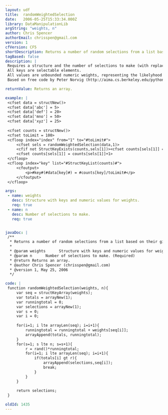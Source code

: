 ```yaml
---
layout: udf
title:  randomWeightedSelection
date:   2006-05-25T15:33:34.000Z
library: DataManipulationLib
argString: "weights, n"
author: Chris Spencer
authorEmail: chrisspen@gmail.com
version: 1
cfVersion: CF5
shortDescription: Returns a number of random selections from a list based on their given weights.
tagBased: false
description: |
 Requires a structure and the number of selections to make (with replacement).
 All keys are selectable elements.
 All values are unbounded numeric weights, representing the likelyhood of selection for their respective keys.
 Based on free code by Peter Norvig (http://aima.cs.berkeley.edu/python/search.html).

returnValue: Returns an array.

example: |
 <cfset data = structNew()>
 <cfset data['abc'] = 5>
 <cfset data['def'] = 20>
 <cfset data['mno'] = 50>
 <cfset data['xyz'] = 25>
 
 <cfset counts = structNew()>
 <cfset toLimit = 100>
 <cfloop index="index" from="1" to="#toLimit#">
     <cfset sels = randomWeightedSelection(data,1)>
     <cfif not StructKeyExists(counts,sels[1])><cfset counts[sels[1]] = 0></cfif>
     <cfset counts[sels[1]] = counts[sels[1]]+1>
 </cfloop>
 <cfloop index="key" list="#StructKeyList(counts)#">
     <cfoutput>
         <p>#key#(#data[key]#) = #counts[key]/toLimit#</p>
     </cfoutput>
 </cfloop>

args:
 - name: weights
   desc: Structure with keys and numeric values for weights.
   req: true
 - name: n
   desc: Number of selections to make.
   req: true


javaDoc: |
 /**
  * Returns a number of random selections from a list based on their given weights.
  * 
  * @param weights      Structure with keys and numeric values for weights. (Required)
  * @param n      Number of selections to make. (Required)
  * @return Returns an array. 
  * @author Chris Spencer (chrisspen@gmail.com) 
  * @version 1, May 25, 2006 
  */

code: |
 function randomWeightedSelection(weights, n){
     var seq = structKeyArray(weights);
     var totals = arrayNew(1);
     var runningtotal = 0;
     var selections = arrayNew(1);
     var s = 0;
     var i = 0;
     
     for(i=1; i lte arrayLen(seq); i=i+1){
         runningtotal = runningtotal + weights[seq[i]];
         arrayAppend(totals, runningtotal);
     }
     for(s=1; s lte n; s=s+1){
         r = rand()*runningtotal;
         for(i=1; i lte arrayLen(seq); i=i+1){
             if(totals[i] gt r){
                 arrayAppend(selections,seq[i]);
                 break;
             }
         }
     }
     
     return selections;
 }

oldId: 1435
---
```


